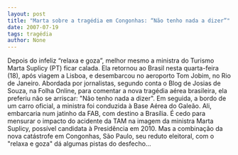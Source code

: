 ```yaml
---
layout: post
title: "Marta sobre a tragédia em Congonhas: “Não tenho nada a dizer”"
date: 2007-07-19
tags: tragédia
author: None
---
```

Depois do infeliz &ldquo;relaxa e goza&rdquo;, melhor mesmo a ministra do Turismo Marta Suplicy (PT) ficar calada. Ela retornou ao Brasil nesta quarta-feira (18), ap&oacute;s viagem a Lisboa, e desembarcou no aeroporto Tom Jobim, no Rio de Janeiro. 
Abordada por jornalistas, segundo conta o Blog de Josias de Souza, na Folha Online, para comentar a nova trag&eacute;dia a&eacute;rea brasileira, ela preferiu n&atilde;o se arriscar: &quot;N&atilde;o tenho nada a dizer&quot;. Em seguida, a bordo de um carro oficial, a ministra foi conduzida &agrave; Base A&eacute;rea do Gale&atilde;o. Ali, embarcaria num jatinho da FAB, com destino a Bras&iacute;lia. 
&Eacute; cedo para mensurar o impacto do acidente da TAM na imagem da ministra Marta Suplicy, poss&iacute;vel candidata &agrave; Presid&ecirc;ncia em 2010. Mas a combina&ccedil;&atilde;o da nova cat&aacute;strofe em Congonhas, S&atilde;o Paulo, seu reduto eleitoral, com o &quot;relaxa e goza&quot; d&aacute; algumas pistas do desfecho... 